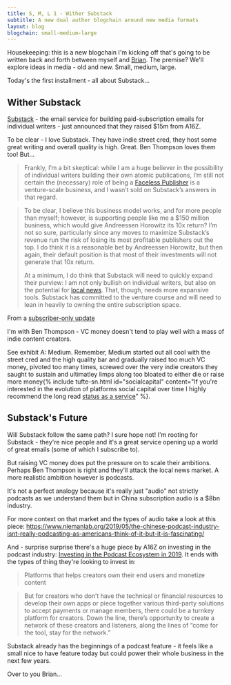 ```yaml
---
title: S, M, L 1 - Wither Substack
subtitle: A new dual author blogchain around new media formats
layout: blog
blogchain: small-medium-large
---
```


Housekeeping: this is a new blogchain I'm kicking off that's going to be written back and forth between myself and [Brian](http://www.briandell.info/). The premise? We'll explore ideas in media - old and new. Small, medium, large.

Today's the first installment - all about Substack...

## Wither Substack

[Substack](https://substack.com/) - the email service for building paid-subscription emails for individual writers - just announced that they raised $15m from A16Z. 

To be clear - I love Substack. They have indie street cred, they host some great writing and overall quality is high. Great. Ben Thompson loves them too! But...

> Frankly, I’m a bit skeptical: while I am a huge believer in the possibility of individual writers building their own atomic publications, I’m still not certain the (necessary) role of being a [Faceless Publisher](https://stratechery.com/2017/the-faceless-publisher/) is a venture-scale business, and I wasn’t sold on Substack’s answers in that regard.

> To be clear, I believe this business model works, and for more people than myself; however, is supporting people like me a $150 million business, which would give Andreessen Horowitz its 10x return? I’m not so sure, particularly since any moves to maximize Substack’s revenue run the risk of losing its most profitable publishers out the top. I do think it is a reasonable bet by Andreessen Horowitz, but then again, their default position is that most of their investments will not generate that 10x return.
>
> At a minimum, I do think that Substack will need to quickly expand their purview: I am not only bullish on individual writers, but also on the potential for [local news](https://stratechery.com/2017/the-local-news-business-model/). That, though, needs more expansive tools. Substack has committed to the venture course and will need to lean in heavily to owning the entire subscription space.

From a [subscriber-only update](https://stratechery.com/2019/netflix-earnings-reasons-for-concern-and-optimism-apple-reportedly-pursuing-exclusive-podcasts/)

I'm with Ben Thompson - VC money doesn't tend to play well with a mass of indie content creators.

See exhibit A: Medium. Remember, Medium started out all cool with the street cred and the high quality bar and gradually raised too much VC money, pivoted too many times, screwed over the very indie creators they saught to sustain and ultimatley limps along too bloated to either die or raise more money{% include tufte-sn.html id="socialcapital" content="If you're interested in the evolution of platforms social capital over time I highly recommend the long read <a href='https://www.eugenewei.com/blog/2019/2/19/status-as-a-service'>status as a service</a>" %}.

## Substack's Future

Will Substack follow the same path? I sure hope not! I'm rooting for Substack - they're nice people and it's a great service opening up a world of great emails (some of which I subscribe to).

But raising VC money does put the pressure on to scale their ambitions. Perhaps Ben Thompson is right and they'll attack the local news market. A more realistic ambition however is podcasts.

It's not a perfect analogy because it's really just "audio" not strictly podcasts as we understand them but in China subscription audio is a $8bn industry.

For more context on that market and the types of audio take a look at this piece: <https://www.niemanlab.org/2019/05/the-chinese-podcast-industry-isnt-really-podcasting-as-americans-think-of-it-but-it-is-fascinating/>

And - surprise surprise there's a huge piece by A16Z on investing in the podcast industry: [Investing in the Podcast Ecosystem in 2019](https://a16z.com/2019/05/23/podcast-ecosystem-investing-2019/). It ends with the types of thing they're looking to invest in:

>  Platforms that helps creators own their end users and monetize content

> But for creators who don’t have the technical or financial resources to develop their own apps or piece together various third-party solutions to accept payments or manage members, there could be a turnkey platform for creators. Down the line, there’s opportunity to create a network of these creators and listeners, along the lines of “come for the tool, stay for the network.”

Substack already has the beginnings of a podcast feature - it feels like a small nice to have feature today but could power their whole business in the next few years.

Over to you Brian...